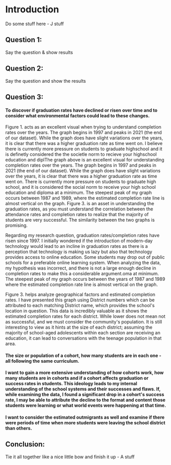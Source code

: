 # Introduction
Do some stuff here - J stuff


## Question 1:
Say the question & show results

## Question 2:
Say the question and show the results

## Question 3:

#### To discover if graduation rates have declined or risen over time and to consider what environmental factors could lead to these changes.

Figure 1. acts as an excellent visual when trying to understand completion rates over the years. The graph begins in 1997 and peaks in 2021 (the end of our dataset). While the graph does have slight variations over the years, it is clear that there was a higher graduation rate as time went on. I believe there is currently more pressure on students to graduate highschool and it is definetly considered the the societle norm to recieve your highschool education and diplThe graph above is an excellent visual for understanding completion rates over the years. The graph begins in 1997 and peaks in 2021 (the end of our dataset). While the graph does have slight variations over the years, it is clear that there was a higher graduation rate as time went on. There is currently more pressure on students to graduate high school, and it is considered the social norm to receive your high school education and diploma at a minimum. The steepest peak of my graph occurs between 1987 and 1989, where the estimated completion rate line is almost vertical on the graph. Figure 3. is an asset in understanding the graduation rates, as you must understand the correlation between the attendance rates and completion rates to realize that the majority of students are very successful. The similarity between the two graphs is promising.

Regarding my research question, graduation rates/completion rates have risen since 1997. I initially wondered if the introduction of modern-day technology would lead to an incline in graduation rates as there is a perception that technology is making us lazy but also that technology provides access to online education. Some students may drop out of public schools for a preferable online learning system. When analyzing the data, my hypothesis was incorrect, and there is not a large enough decline in completion rates to make this a considerable argument.oma at minimum. The steepest peak of my graph occurs between the years of 1987 and 1989 where the estimated completion rate line is almost vertical on the graph.

Figure 3. helps analyze geographical factors and estimated completion rates. I have presented this graph using District numbers which can be attributed to each matching District name, which provides the school's location in question. This data is incredibly valuable as it shows the estimated completion rates for each district. While lower does not mean not as successful, and we must consider the community's population. It is still interesting to view as it hints at the size of each district; assuming the majority of school-aged adolescents within each section are receiving an education, it can lead to conversations with the teenage population in that area.


#### The size or population of a cohort, how many students are in each one - all following the same curriculum.

#### I want to gain a more extensive understanding of how cohorts work, how many students are in cohorts and if a cohort affects graduation or success rates in students. This ideology leads to my internal understanding of the school systems and their successes and flaws. If, while examining the data, I found a significant drop in a cohort's success rate, I may be able to attribute the decline to the format and content those students were learning or what world events were happening at that time.

#### I want to consider the estimated outmigrants as well and examine if there were periods of time when more students were leaving the school district than others.

## Conclusion:
Tie it all together like a nice little bow and finish it up  - A stuff
